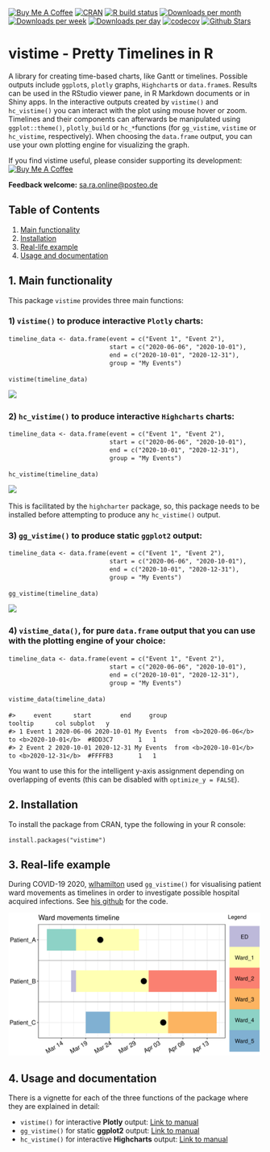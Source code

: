 [![Buy Me A Coffee](https://i.imgur.com/xI5UtRm.png)](https://www.buymeacoffee.com/shosaco)
[![CRAN](https://www.r-pkg.org/badges/version/vistime)](https://cran.r-project.org/package=vistime)
[![R build status](https://github.com/shosaco/vistime/workflows/R-CMD-check/badge.svg)](https://github.com/shosaco/vistime/actions)
[![Downloads per month](https://cranlogs.r-pkg.org/badges/last-month/vistime)](https://www.r-pkg.org/pkg/vistime)
[![Downloads per week](https://cranlogs.r-pkg.org/badges/last-week/vistime)](https://www.r-pkg.org/pkg/vistime)
[![Downloads per day](https://cranlogs.r-pkg.org/badges/last-day/vistime)](https://www.r-pkg.org/pkg/vistime)
[![codecov](https://codecov.io/github/shosaco/vistime/branch/master/graphs/badge.svg)](https://codecov.io/github/shosaco/vistime)
[![Github Stars](https://img.shields.io/github/stars/shosaco/vistime.svg)](https://github.com/shosaco/vistime)

vistime - Pretty Timelines in R
=========

A library for creating time-based charts, like Gantt or timelines. Possible outputs include `ggplot`s, `plotly` graphs, `Highchart`s or `data.frame`s. Results can be used in the RStudio viewer pane, in R Markdown documents or in Shiny apps. In the interactive outputs created by `vistime()` and `hc_vistime()` you can interact with the plot using mouse hover or zoom. Timelines and their components can afterwards be manipulated using `ggplot::theme()`, `plotly_build` or `hc_*`functions (for `gg_vistime`, `vistime` or `hc_vistime`, respectively). When choosing the `data.frame` output, you can use your own plotting engine for visualizing the graph.

If you find vistime useful, please consider supporting its development: <a href="https://www.buymeacoffee.com/shosaco" target="_blank"><img src="https://i.imgur.com/kN1GxnC.png" alt="Buy Me A Coffee"></a>

**Feedback welcome:** [sa.ra.online@posteo.de](mailto:sa.ra.online@posteo.de)

## Table of Contents

1. [Main functionality](#1-main-functionality)
2. [Installation](#2-installation)
3. [Real-life example](#3-real-life-example)
3. [Usage and documentation](#3-usage-and-documentation)

## 1. Main functionality

This package `vistime` provides three main functions: 

### 1) `vistime()` to produce interactive `Plotly` charts:

```{r}
timeline_data <- data.frame(event = c("Event 1", "Event 2"),
                            start = c("2020-06-06", "2020-10-01"), 
                            end = c("2020-10-01", "2020-12-31"),
                            group = "My Events")
                            
vistime(timeline_data)
```
<img src="inst/img/basic_plotly.png" />


### 2) `hc_vistime()` to produce interactive `Highcharts` charts:

```{r}
timeline_data <- data.frame(event = c("Event 1", "Event 2"),
                            start = c("2020-06-06", "2020-10-01"), 
                            end = c("2020-10-01", "2020-12-31"),
                            group = "My Events")
                            
hc_vistime(timeline_data)
```

<img src="inst/img/basic_highchart.png" />

This is facilitated by the `highcharter` package, so, this package needs to be installed before attempting to produce any `hc_vistime()` output.

### 3) `gg_vistime()` to produce static `ggplot2` output:

```{r}
timeline_data <- data.frame(event = c("Event 1", "Event 2"),
                            start = c("2020-06-06", "2020-10-01"), 
                            end = c("2020-10-01", "2020-12-31"),
                            group = "My Events")
                            
gg_vistime(timeline_data)
```
<img src="inst/img/basic_ggplot.png" />

### 4)  `vistime_data()`, for pure `data.frame` output that you can use with the plotting engine of your choice: 

```{r}
timeline_data <- data.frame(event = c("Event 1", "Event 2"),
                            start = c("2020-06-06", "2020-10-01"), 
                            end = c("2020-10-01", "2020-12-31"),
                            group = "My Events")
                            
vistime_data(timeline_data)

#>     event      start        end     group                                      tooltip      col subplot   y
#> 1 Event 1 2020-06-06 2020-10-01 My Events  from <b>2020-06-06</b> to <b>2020-10-01</b>  #8DD3C7       1   1
#> 2 Event 2 2020-10-01 2020-12-31 My Events  from <b>2020-10-01</b> to <b>2020-12-31</b>  #FFFFB3       1   1
```

You want to use this for the intelligent y-axis assignment depending on overlapping of events (this can be disabled with `optimize_y = FALSE`).

## 2. Installation

To install the package from CRAN, type the following in your R console:
```{r}
install.packages("vistime")
```
<!--
To install the development version containing most recent fixes and improvements, but not released on CRAN yet, see NEWS.md), run the following code in an R console:

```{r}
if (!require("remotes")) install.packages("remotes")
remotes::install_github("shosaco/vistime")
```

-->

## 3. Real-life example

During COVID-19 2020, [wlhamilton](https://github.com/wlhamilton) used `gg_vistime()` for visualising patient ward movements as timelines in order to investigate possible hospital acquired infections. See [his github](https://github.com/wlhamilton/Patient-ward-movement-timelines) for the code.

<img src="inst/img/ward_movements.png" width="500" height="283"/>

## 4. Usage and documentation

There is a vignette for each of the three functions of the package where they are explained in detail:

- `vistime()` for interactive **Plotly** output: [Link to manual](https://cran.r-project.org/web/packages/vistime/vignettes/vistime-vignette.html)
- `gg_vistime()` for static **ggplot2** output: [Link to manual]( https://cran.r-project.org/web/packages/vistime/vignettes/gg_vistime-vignette.html)
- `hc_vistime()` for interactive **Highcharts** output: [Link to manual]( https://cran.r-project.org/web/packages/vistime/vignettes/hc_vistime-vignette.html)
